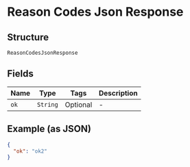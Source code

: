 
# Reason Codes Json Response

## Structure

`ReasonCodesJsonResponse`

## Fields

| Name | Type | Tags | Description |
|  --- | --- | --- | --- |
| `ok` | `String` | Optional | - |

## Example (as JSON)

```json
{
  "ok": "ok2"
}
```

